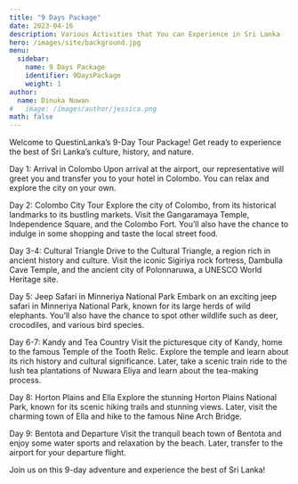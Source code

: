```yaml
---
title: "9 Days Package"
date: 2023-04-16
description: Various Activities that You can Experience in Sri Lanka
hero: /images/site/background.jpg
menu:
  sidebar:
    name: 9 Days Package
    identifier: 9DaysPackage
    weight: 1
author:
  name: Dinuka Nuwan
#   image: /images/author/jessica.png
math: false
---
```


Welcome to QuestinLanka’s 9-Day Tour Package! Get ready to experience the best of Sri Lanka’s culture, history, and nature.

Day 1: Arrival in Colombo Upon arrival at the airport, our representative will greet you and transfer you to your hotel in Colombo. You can relax and explore the city on your own.

Day 2: Colombo City Tour Explore the city of Colombo, from its historical landmarks to its bustling markets. Visit the Gangaramaya Temple, Independence Square, and the Colombo Fort. You’ll also have the chance to indulge in some shopping and taste the local street food.

Day 3-4: Cultural Triangle Drive to the Cultural Triangle, a region rich in ancient history and culture. Visit the iconic Sigiriya rock fortress, Dambulla Cave Temple, and the ancient city of Polonnaruwa, a UNESCO World Heritage site.

Day 5: Jeep Safari in Minneriya National Park Embark on an exciting jeep safari in Minneriya National Park, known for its large herds of wild elephants. You’ll also have the chance to spot other wildlife such as deer, crocodiles, and various bird species.

Day 6-7: Kandy and Tea Country Visit the picturesque city of Kandy, home to the famous Temple of the Tooth Relic. Explore the temple and learn about its rich history and cultural significance. Later, take a scenic train ride to the lush tea plantations of Nuwara Eliya and learn about the tea-making process.

Day 8: Horton Plains and Ella Explore the stunning Horton Plains National Park, known for its scenic hiking trails and stunning views. Later, visit the charming town of Ella and hike to the famous Nine Arch Bridge.

Day 9: Bentota and Departure Visit the tranquil beach town of Bentota and enjoy some water sports and relaxation by the beach. Later, transfer to the airport for your departure flight.

Join us on this 9-day adventure and experience the best of Sri Lanka!